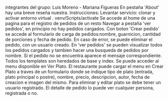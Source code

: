 integrantes del grupo: 
Luis Moreno - Mariana Figueras
En pestaña 'About' hay una breve reseña nuestra.
Instrucciones:
Levantar servicio: clonar y activar entorno virtual . venv/Scripts/activate
Se accede al home de una pagina para el registro de pedidos de un resto
Navegar a pestaña 'ver pedidos', en principio no hay pedidos cargados.
Con boton 'Crear pedido' se accede al formulario de carga de pedidos:nombre, guarnicion, cantidad de porciones y fecha de pedido. En caso de error, se puede eliminar el pedido, con un usuario creado.
En 'ver pedidos' se pueden visualizar todos los pedidos cargados y tambien hacer una busqueda de pedidos por nombre. Si el pedido no se encuentra aparece el mensaje correspondiente. 
Todos los templates son heredados de base y index.
Se puede acceder al menu disponible en Ver Plato.
El restaurante puede cargar el menu en Crear Plato a traves de un formulario donde se indique tipo de plato (entrada, plato principal o postre), nombre, precio, descripcion, autor, fecha de creacion e imagen del mismo.
Para eliminar y editar plato se debe tener un usuario registrado. El detalle de pedido lo puede ver cualquier persona, registrada o no.






